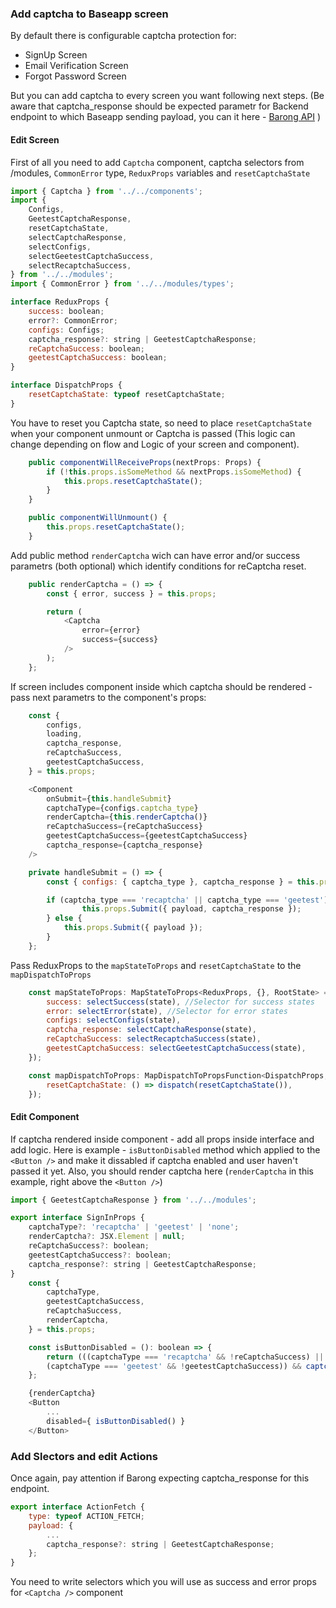 ### Add captcha to Baseapp screen

By default there is configurable captcha protection for:
- SignUp Screen
- Email Verification Screen
- Forgot Password Screen

But you can add captcha to every screen you want following next steps. (Be aware that captcha_response should be expected parametr for Backend endpoint to which Baseapp sending payload, you can it here - [Barong API](https://github.com/openware/barong/blob/master/docs/api/rest_api.md) )

#### Edit Screen

First of all you need to add `Captcha` component, captcha selectors from /modules, `CommonError` type, `ReduxProps` variables and `resetCaptchaState`

```javascript
import { Captcha } from '../../components';
import {
    Configs,
    GeetestCaptchaResponse,
    resetCaptchaState,
    selectCaptchaResponse,
    selectConfigs,
    selectGeetestCaptchaSuccess,
    selectRecaptchaSuccess,
} from '../../modules';
import { CommonError } from '../../modules/types';

interface ReduxProps {
    success: boolean;
    error?: CommonError;
    configs: Configs;
    captcha_response?: string | GeetestCaptchaResponse;
    reCaptchaSuccess: boolean;
    geetestCaptchaSuccess: boolean;
}

interface DispatchProps {
    resetCaptchaState: typeof resetCaptchaState;
}
```


You have to reset you Captcha state, so need to place `resetCaptchaState` when your component unmount or Captcha is passed (This logic can change depending on flow and Logic of your screen and component).


```javascript
    public componentWillReceiveProps(nextProps: Props) {
        if (!this.props.isSomeMethod && nextProps.isSomeMethod) {
            this.props.resetCaptchaState();
        }
    }

    public componentWillUnmount() {
        this.props.resetCaptchaState();
    }
```

Add public method `renderCaptcha` wich can have error and/or success parametrs (both optional) which identify conditions for reCaptcha reset.

```javascript
    public renderCaptcha = () => {
        const { error, success } = this.props;

        return (
            <Captcha
                error={error}
                success={success}
            />
        );
    };
```
If screen includes component inside which captcha should be rendered - pass next parametrs to the component's props:

```javascript
    const {
        configs,
        loading,
        captcha_response,
        reCaptchaSuccess,
        geetestCaptchaSuccess,
    } = this.props;

    <Component
        onSubmit={this.handleSubmit}
        captchaType={configs.captcha_type}
        renderCaptcha={this.renderCaptcha()}
        reCaptchaSuccess={reCaptchaSuccess}
        geetestCaptchaSuccess={geetestCaptchaSuccess}
        captcha_response={captcha_response}
    />

    private handleSubmit = () => {
        const { configs: { captcha_type }, captcha_response } = this.props;

        if (captcha_type === 'recaptcha' || captcha_type === 'geetest') {
                this.props.Submit({ payload, captcha_response });
        } else {
            this.props.Submit({ payload });
        }
    };
```

Pass ReduxProps to the `mapStateToProps` and `resetCaptchaState` to the `mapDispatchToProps`

```javascript
    const mapStateToProps: MapStateToProps<ReduxProps, {}, RootState> = state => ({
        success: selectSuccess(state), //Selector for success states
        error: selectError(state), //Selector for error states
        configs: selectConfigs(state),
        captcha_response: selectCaptchaResponse(state),
        reCaptchaSuccess: selectRecaptchaSuccess(state),
        geetestCaptchaSuccess: selectGeetestCaptchaSuccess(state),
    });

    const mapDispatchToProps: MapDispatchToPropsFunction<DispatchProps, {}> = dispatch => ({
        resetCaptchaState: () => dispatch(resetCaptchaState()),
    });
```
#### Edit Component

If captcha rendered inside component - add all props inside interface and add logic. Here is example - `isButtonDisabled` method which applied to the `<Button />` and make it dissabled if captcha enabled and user haven't passed it yet. Also, you should render captcha here (`renderCaptcha` in this example, right above the `<Button />`)

```javascript
import { GeetestCaptchaResponse } from '../../modules';

export interface SignInProps {
    captchaType?: 'recaptcha' | 'geetest' | 'none';
    renderCaptcha?: JSX.Element | null;
    reCaptchaSuccess?: boolean;
    geetestCaptchaSuccess?: boolean;
    captcha_response?: string | GeetestCaptchaResponse;
}
    const {
        captchaType,
        geetestCaptchaSuccess,
        reCaptchaSuccess,
        renderCaptcha,
    } = this.props;

    const isButtonDisabled = (): boolean => {
        return (((captchaType === 'recaptcha' && !reCaptchaSuccess) ||
        (captchaType === 'geetest' && !geetestCaptchaSuccess)) && captchaLogin()) ? true : false;
    };

    {renderCaptcha}
    <Button
        ...
        disabled={ isButtonDisabled() }
    </Button>
```

### Add Slectors and edit Actions

Once again, pay attention if Barong expecting captcha_response for this endpoint.

```javascript
export interface ActionFetch {
    type: typeof ACTION_FETCH;
    payload: {
        ...
        captcha_response?: string | GeetestCaptchaResponse;
    };
}
```

You need to write selectors which you will use as success and error props for `<Captcha />` component
